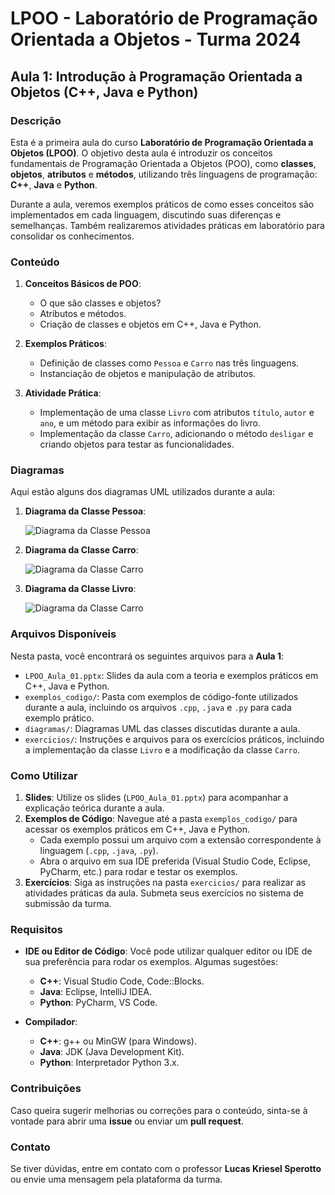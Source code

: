 # LPOO - Laboratório de Programação Orientada a Objetos - Turma 2024

## Aula 1: Introdução à Programação Orientada a Objetos (C++, Java e Python)

### Descrição

Esta é a primeira aula do curso **Laboratório de Programação Orientada a Objetos (LPOO)**. O objetivo desta aula é introduzir os conceitos fundamentais de Programação Orientada a Objetos (POO), como **classes**, **objetos**, **atributos** e **métodos**, utilizando três linguagens de programação: **C++**, **Java** e **Python**.

Durante a aula, veremos exemplos práticos de como esses conceitos são implementados em cada linguagem, discutindo suas diferenças e semelhanças. Também realizaremos atividades práticas em laboratório para consolidar os conhecimentos.

### Conteúdo

1. **Conceitos Básicos de POO**:
   - O que são classes e objetos?
   - Atributos e métodos.
   - Criação de classes e objetos em C++, Java e Python.
   
2. **Exemplos Práticos**:
   - Definição de classes como `Pessoa` e `Carro` nas três linguagens.
   - Instanciação de objetos e manipulação de atributos.
   
3. **Atividade Prática**:
   - Implementação de uma classe `Livro` com atributos `título`, `autor` e `ano`, e um método para exibir as informações do livro.
   - Implementação da classe `Carro`, adicionando o método `desligar` e criando objetos para testar as funcionalidades.

### Diagramas

Aqui estão alguns dos diagramas UML utilizados durante a aula:

1. **Diagrama da Classe Pessoa**:
   
   ![Diagrama da Classe Pessoa](diagramas/diagrama_pessoa.png)

2. **Diagrama da Classe Carro**:
   
   ![Diagrama da Classe Carro](diagramas/diagrama_carro.png)

3. **Diagrama da Classe Livro**:
   
   ![Diagrama da Classe Carro](diagramas/diagrama_carro.png)

### Arquivos Disponíveis

Nesta pasta, você encontrará os seguintes arquivos para a **Aula 1**:

- `LPOO_Aula_01.pptx`: Slides da aula com a teoria e exemplos práticos em C++, Java e Python.
- `exemplos_codigo/`: Pasta com exemplos de código-fonte utilizados durante a aula, incluindo os arquivos `.cpp`, `.java` e `.py` para cada exemplo prático.
- `diagramas/`: Diagramas UML das classes discutidas durante a aula.
- `exercicios/`: Instruções e arquivos para os exercícios práticos, incluindo a implementação da classe `Livro` e a modificação da classe `Carro`.

### Como Utilizar

1. **Slides**: Utilize os slides (`LPOO_Aula_01.pptx`) para acompanhar a explicação teórica durante a aula.
2. **Exemplos de Código**: Navegue até a pasta `exemplos_codigo/` para acessar os exemplos práticos em C++, Java e Python.
   - Cada exemplo possui um arquivo com a extensão correspondente à linguagem (`.cpp`, `.java`, `.py`).
   - Abra o arquivo em sua IDE preferida (Visual Studio Code, Eclipse, PyCharm, etc.) para rodar e testar os exemplos.
3. **Exercícios**: Siga as instruções na pasta `exercicios/` para realizar as atividades práticas da aula. Submeta seus exercícios no sistema de submissão da turma.

### Requisitos

- **IDE ou Editor de Código**: Você pode utilizar qualquer editor ou IDE de sua preferência para rodar os exemplos. Algumas sugestões:
  - **C++**: Visual Studio Code, Code::Blocks.
  - **Java**: Eclipse, IntelliJ IDEA.
  - **Python**: PyCharm, VS Code.
  
- **Compilador**:
  - **C++**: g++ ou MinGW (para Windows).
  - **Java**: JDK (Java Development Kit).
  - **Python**: Interpretador Python 3.x.

### Contribuições

Caso queira sugerir melhorias ou correções para o conteúdo, sinta-se à vontade para abrir uma **issue** ou enviar um **pull request**.

### Contato

Se tiver dúvidas, entre em contato com o professor **Lucas Kriesel Sperotto** ou envie uma mensagem pela plataforma da turma.
